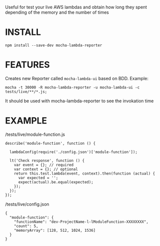 Useful for test your live AWS lambdas and obtain how long they spent depending of the memory and the number of times

INSTALL
=======

    npm install --save-dev mocha-lambda-reporter


FEATURES
========

Creates new Reporter called `mocha-lambda-ui` based on BDD. Example:

    mocha -t 30000 -R mocha-lambda-reporter -u mocha-lambda-ui -c tests/live/**/*.js;

It should be used with mocha-lambda-reporter to see the invokation time


EXAMPLE
=======

/tests/live/module-function.js

    describe('module-function', function () {

      lambdaConfig(require('./config.json')['module-function']);

      lt('Check response', function () {
        var event = {}; // required
        var context = {}; // optional
        return this.test.lambda(event, context).then(function (actual) {
          var expected = '';
          expect(actual).be.equal(expected);
        });
      });
    });

/tests/live/config.json

    {
      "module-function": {
        "functionName": "dev-ProjectName-l-lModuleFunction-XXXXXXXX",
        "count": 5,
        "memoryArray": [128, 512, 1024, 1536]
      }
    }
